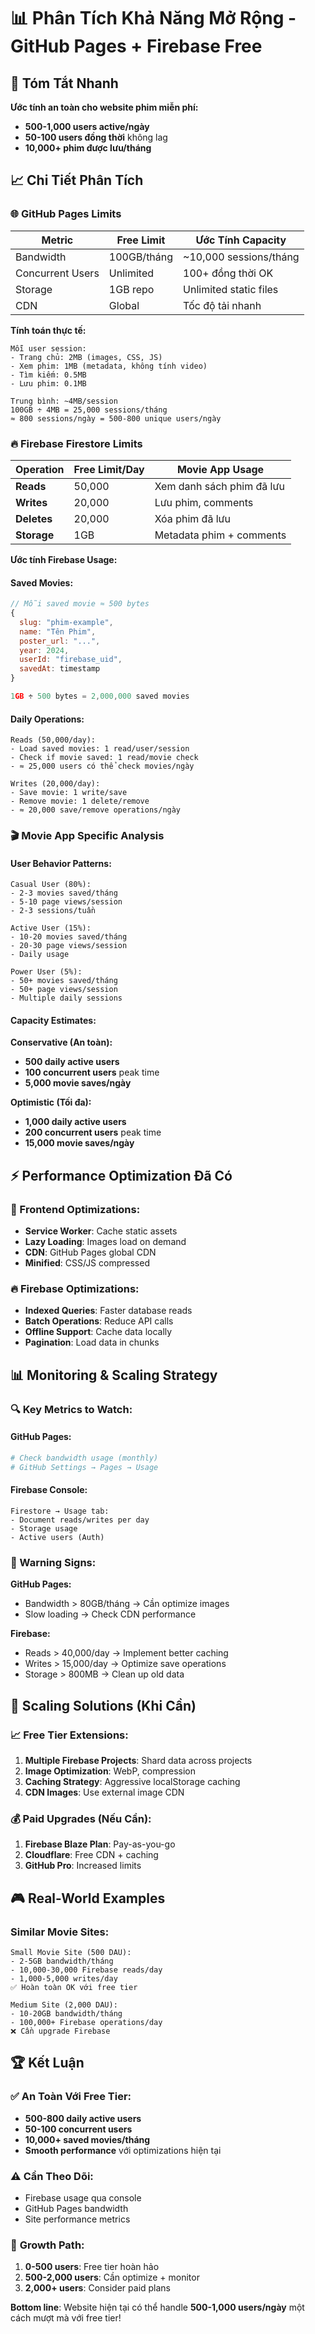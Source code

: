 # 📊 Phân Tích Khả Năng Mở Rộng - GitHub Pages + Firebase Free

## 🎯 Tóm Tắt Nhanh

**Ước tính an toàn cho website phim miễn phí:**

- **500-1,000 users active/ngày**
- **50-100 users đồng thời** không lag
- **10,000+ phim được lưu/tháng**

## 📈 Chi Tiết Phân Tích

### 🌐 GitHub Pages Limits

| Metric           | Free Limit  | Ước Tính Capacity      |
| ---------------- | ----------- | ---------------------- |
| Bandwidth        | 100GB/tháng | ~10,000 sessions/tháng |
| Concurrent Users | Unlimited   | 100+ đồng thời OK      |
| Storage          | 1GB repo    | Unlimited static files |
| CDN              | Global      | Tốc độ tải nhanh       |

**Tính toán thực tế:**

```
Mỗi user session:
- Trang chủ: 2MB (images, CSS, JS)
- Xem phim: 1MB (metadata, không tính video)
- Tìm kiếm: 0.5MB
- Lưu phim: 0.1MB

Trung bình: ~4MB/session
100GB ÷ 4MB = 25,000 sessions/tháng
≈ 800 sessions/ngày = 500-800 unique users/ngày
```

### 🔥 Firebase Firestore Limits

| Operation   | Free Limit/Day | Movie App Usage           |
| ----------- | -------------- | ------------------------- |
| **Reads**   | 50,000         | Xem danh sách phim đã lưu |
| **Writes**  | 20,000         | Lưu phim, comments        |
| **Deletes** | 20,000         | Xóa phim đã lưu           |
| **Storage** | 1GB            | Metadata phim + comments  |

**Ước tính Firebase Usage:**

#### Saved Movies:

```javascript
// Mỗi saved movie ≈ 500 bytes
{
  slug: "phim-example",
  name: "Tên Phim",
  poster_url: "...",
  year: 2024,
  userId: "firebase_uid",
  savedAt: timestamp
}

1GB ÷ 500 bytes = 2,000,000 saved movies
```

#### Daily Operations:

```
Reads (50,000/day):
- Load saved movies: 1 read/user/session
- Check if movie saved: 1 read/movie check
- ≈ 25,000 users có thể check movies/ngày

Writes (20,000/day):
- Save movie: 1 write/save
- Remove movie: 1 delete/remove
- ≈ 20,000 save/remove operations/ngày
```

### 🎬 Movie App Specific Analysis

#### **User Behavior Patterns:**

```
Casual User (80%):
- 2-3 movies saved/tháng
- 5-10 page views/session
- 2-3 sessions/tuần

Active User (15%):
- 10-20 movies saved/tháng
- 20-30 page views/session
- Daily usage

Power User (5%):
- 50+ movies saved/tháng
- 50+ page views/session
- Multiple daily sessions
```

#### **Capacity Estimates:**

**Conservative (An toàn):**

- **500 daily active users**
- **100 concurrent users** peak time
- **5,000 movie saves/ngày**

**Optimistic (Tối đa):**

- **1,000 daily active users**
- **200 concurrent users** peak time
- **15,000 movie saves/ngày**

## ⚡ Performance Optimization Đã Có

### 🚀 Frontend Optimizations:

- **Service Worker**: Cache static assets
- **Lazy Loading**: Images load on demand
- **CDN**: GitHub Pages global CDN
- **Minified**: CSS/JS compressed

### 🔥 Firebase Optimizations:

- **Indexed Queries**: Faster database reads
- **Batch Operations**: Reduce API calls
- **Offline Support**: Cache data locally
- **Pagination**: Load data in chunks

## 📊 Monitoring & Scaling Strategy

### 🔍 Key Metrics to Watch:

#### GitHub Pages:

```bash
# Check bandwidth usage (monthly)
# GitHub Settings → Pages → Usage
```

#### Firebase Console:

```
Firestore → Usage tab:
- Document reads/writes per day
- Storage usage
- Active users (Auth)
```

### 🚨 Warning Signs:

**GitHub Pages:**

- Bandwidth > 80GB/tháng → Cần optimize images
- Slow loading → Check CDN performance

**Firebase:**

- Reads > 40,000/day → Implement better caching
- Writes > 15,000/day → Optimize save operations
- Storage > 800MB → Clean up old data

## 🎯 Scaling Solutions (Khi Cần)

### 📈 Free Tier Extensions:

1. **Multiple Firebase Projects**: Shard data across projects
2. **Image Optimization**: WebP, compression
3. **Caching Strategy**: Aggressive localStorage caching
4. **CDN Images**: Use external image CDN

### 💰 Paid Upgrades (Nếu Cần):

1. **Firebase Blaze Plan**: Pay-as-you-go
2. **Cloudflare**: Free CDN + caching
3. **GitHub Pro**: Increased limits

## 🎮 Real-World Examples

### Similar Movie Sites:

```
Small Movie Site (500 DAU):
- 2-5GB bandwidth/tháng
- 10,000-30,000 Firebase reads/day
- 1,000-5,000 writes/day
✅ Hoàn toàn OK với free tier

Medium Site (2,000 DAU):
- 10-20GB bandwidth/tháng
- 100,000+ Firebase operations/day
❌ Cần upgrade Firebase
```

## 🏆 Kết Luận

### ✅ **An Toàn Với Free Tier:**

- **500-800 daily active users**
- **50-100 concurrent users**
- **10,000+ saved movies/tháng**
- **Smooth performance** với optimizations hiện tại

### ⚠️ **Cần Theo Dõi:**

- Firebase usage qua console
- GitHub Pages bandwidth
- Site performance metrics

### 🚀 **Growth Path:**

1. **0-500 users**: Free tier hoàn hảo
2. **500-2,000 users**: Cần optimize + monitor
3. **2,000+ users**: Consider paid plans

**Bottom line**: Website hiện tại có thể handle **500-1,000 users/ngày** một cách mượt mà với free tier!

